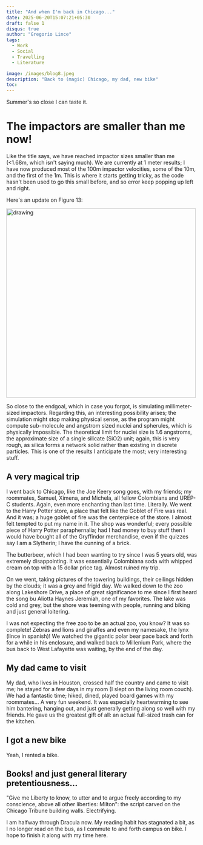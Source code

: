 ```yaml
---
title: "And when I'm back in Chicago..."
date: 2025-06-20T15:07:21+05:30
draft: false 1
disqus: true
author: "Gregorio Lince"
tags:
  - Work
  - Social
  - Travelling
  - Literature

image: /images/blog8.jpeg
description: "Back to (magic) Chicago, my dad, new bike"
toc:
---
```


Summer's so close I can taste it.

# The impactors are smaller than me now!

Like the title says, we have reached impactor sizes smaller than me (<1.68m, which isn't saying much). We are currently at 1 meter results; I have now produced most of the 100m impactor velocities, some of the 10m, and the first of the 1m. This is where it starts getting tricky, as the code hasn't been used to go this small before, and so error keep popping up left and right. 

Here's an update on Figure 13:

<img src="/images/blog7.jpeg" alt="drawing" width="500"/>

So close to the endgoal, which in case you forgot, is simulating millimeter-sized impactors. Regarding this, an interesting possibility arises; the simulation might stop making physical sense, as the program might compute sub-molecule and angstrom sized nuclei and spherules, which is physically impossible. The theoretical limit for nuclei size is 1.6 angstroms, the approximate size of a single silicate (SiO2) unit; again, this is very rough, as silica forms a network solid rather than existing in discrete particles. This is one of the results I anticipate the most; very interesting stuff.

## A very magical trip

I went back to Chicago, like the Joe Keery song goes, with my friends; my roommates, Samuel, Ximena, and Michela, all fellow Colombians and UREP-C students. Again, even more enchanting than last time. Literally. We went to the Harry Potter store, a place that felt like the Goblet of Fire was real. And it was; a huge goblet of fire was the centerpiece of the store. I almost felt tempted to put my name in it. The shop was wonderful; every possible piece of Harry Potter paraphernalia; had I had money to buy stuff then I would have bought all of the Gryffindor merchandise, even if the quizzes say I am a Slytherin; I have the cunning of a brick. 

The butterbeer, which I had been wanting to try since I was 5 years old, was extremely disappointing. It was essentially Colombiana soda with whipped cream on top with a 15 dollar price tag. Almost ruined my trip. 

On we went, taking pictures of the towering buildings, their ceilings hidden by the clouds; it was a grey and frigid day. We walked down to the zoo along Lakeshore Drive, a place of great significance to me since I first heard the song bu Aliotta Haynes Jeremiah, one of my favorites. The lake was cold and grey, but the shore was teeming with people, running and biking and just general loitering. 

I was not expecting the free zoo to be an actual zoo, you know? It was so complete! Zebras and lions and giraffes and even my namesake, the lynx (lince in spanish)! We watched the gigantic polar bear pace back and forth for a while in his enclosure, and walked back to Millenium Park, where the bus back to West Lafayette was waiting, by the end of the day.

## My dad came to visit

My dad, who lives in Houston, crossed half the country and came to visit me; he stayed for a few days in my room (I slept on the living room couch). We had a fantastic time; hiked, dined, played board games with my roommates... A very fun weekend. It was especially heartwarming to see him bantering, hanging out, and just generally getting along so well with my friends. He gave us the greatest gift of all: an actual full-sized trash can for the kitchen.

## I got a new bike

Yeah, I rented a bike. 

## Books! and just general literary pretentiousness...

"Give me Liberty to know, to utter and to argue freely according to my conscience, above all other liberties: Milton": the script carved on the Chicago Tribune building walls. Electrifying.

I am halfway through Dracula now. My reading habit has stagnated a bit, as I no longer read on the bus, as I commute to and forth campus on bike. I hope to finish it along with my time here.